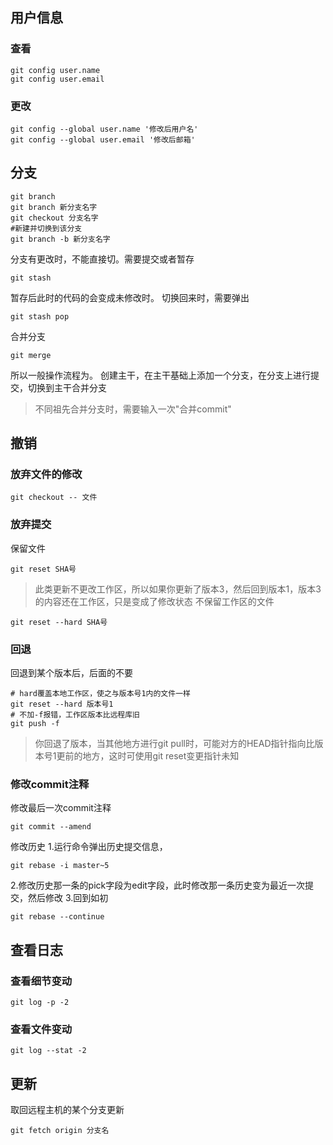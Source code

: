 ## 用户信息
### 查看
```
git config user.name
git config user.email
```
### 更改
```
git config --global user.name '修改后用户名'
git config --global user.email '修改后邮箱'
```

## 分支
```
git branch
git branch 新分支名字
git checkout 分支名字
#新建并切换到该分支
git branch -b 新分支名字 
```
分支有更改时，不能直接切。需要提交或者暂存
```
git stash
```
暂存后此时的代码的会变成未修改时。
切换回来时，需要弹出
```
git stash pop
```
合并分支
```
git merge
```
所以一般操作流程为。
创建主干，在主干基础上添加一个分支，在分支上进行提交，切换到主干合并分支
> 不同祖先合并分支时，需要输入一次"合并commit"

## 撤销
### 放弃文件的修改
```
git checkout -- 文件
```
### 放弃提交
保留文件
```
git reset SHA号
```
> 此类更新不更改工作区，所以如果你更新了版本3，然后回到版本1，版本3的内容还在工作区，只是变成了修改状态
不保留工作区的文件
```
git reset --hard SHA号
```
### 回退
回退到某个版本后，后面的不要
```
# hard覆盖本地工作区，使之与版本号1内的文件一样
git reset --hard 版本号1
# 不加-f报错，工作区版本比远程库旧
git push -f
```
> 你回退了版本，当其他地方进行git pull时，可能对方的HEAD指针指向比版本号1更前的地方，这时可使用git reset变更指针未知
### 修改commit注释
修改最后一次commit注释
```
git commit --amend
```
修改历史
1.运行命令弹出历史提交信息，
```
git rebase -i master~5
```
2.修改历史那一条的pick字段为edit字段，此时修改那一条历史变为最近一次提交，然后修改
3.回到如初
```
git rebase --continue
```

## 查看日志
### 查看细节变动
```
git log -p -2
```
### 查看文件变动
```
git log --stat -2
```


## 更新
取回远程主机的某个分支更新
```
git fetch origin 分支名
```